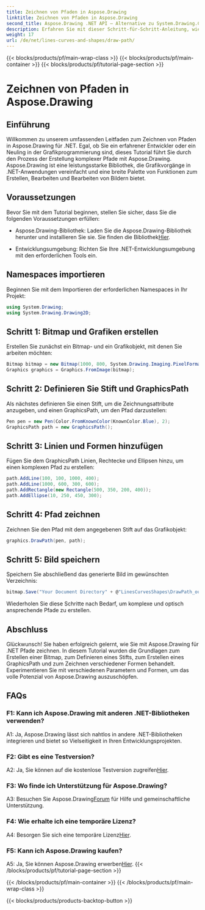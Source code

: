 ```yaml
---
title: Zeichnen von Pfaden in Aspose.Drawing
linktitle: Zeichnen von Pfaden in Aspose.Drawing
second_title: Aspose.Drawing .NET API – Alternative zu System.Drawing.Common
description: Erfahren Sie mit dieser Schritt-für-Schritt-Anleitung, wie Sie Pfade in Aspose.Drawing für .NET zeichnen. Erstellen Sie mühelos atemberaubende Grafiken.
weight: 17
url: /de/net/lines-curves-and-shapes/draw-path/
---
```


{{< blocks/products/pf/main-wrap-class >}}
{{< blocks/products/pf/main-container >}}
{{< blocks/products/pf/tutorial-page-section >}}

# Zeichnen von Pfaden in Aspose.Drawing

## Einführung

Willkommen zu unserem umfassenden Leitfaden zum Zeichnen von Pfaden in Aspose.Drawing für .NET. Egal, ob Sie ein erfahrener Entwickler oder ein Neuling in der Grafikprogrammierung sind, dieses Tutorial führt Sie durch den Prozess der Erstellung komplexer Pfade mit Aspose.Drawing. Aspose.Drawing ist eine leistungsstarke Bibliothek, die Grafikvorgänge in .NET-Anwendungen vereinfacht und eine breite Palette von Funktionen zum Erstellen, Bearbeiten und Bearbeiten von Bildern bietet.

## Voraussetzungen

Bevor Sie mit dem Tutorial beginnen, stellen Sie sicher, dass Sie die folgenden Voraussetzungen erfüllen:

-  Aspose.Drawing-Bibliothek: Laden Sie die Aspose.Drawing-Bibliothek herunter und installieren Sie sie. Sie finden die Bibliothek[Hier](https://releases.aspose.com/drawing/net/).

- Entwicklungsumgebung: Richten Sie Ihre .NET-Entwicklungsumgebung mit den erforderlichen Tools ein.

## Namespaces importieren

Beginnen Sie mit dem Importieren der erforderlichen Namespaces in Ihr Projekt:

```csharp
using System.Drawing;
using System.Drawing.Drawing2D;
```

## Schritt 1: Bitmap und Grafiken erstellen

Erstellen Sie zunächst ein Bitmap- und ein Grafikobjekt, mit denen Sie arbeiten möchten:

```csharp
Bitmap bitmap = new Bitmap(1000, 800, System.Drawing.Imaging.PixelFormat.Format32bppPArgb);
Graphics graphics = Graphics.FromImage(bitmap);
```

## Schritt 2: Definieren Sie Stift und GraphicsPath

Als nächstes definieren Sie einen Stift, um die Zeichnungsattribute anzugeben, und einen GraphicsPath, um den Pfad darzustellen:

```csharp
Pen pen = new Pen(Color.FromKnownColor(KnownColor.Blue), 2);
GraphicsPath path = new GraphicsPath();
```

## Schritt 3: Linien und Formen hinzufügen

Fügen Sie dem GraphicsPath Linien, Rechtecke und Ellipsen hinzu, um einen komplexen Pfad zu erstellen:

```csharp
path.AddLine(100, 100, 1000, 400);
path.AddLine(1000, 600, 300, 600);
path.AddRectangle(new Rectangle(500, 350, 200, 400));
path.AddEllipse(10, 250, 450, 300);
```

## Schritt 4: Pfad zeichnen

Zeichnen Sie den Pfad mit dem angegebenen Stift auf das Grafikobjekt:

```csharp
graphics.DrawPath(pen, path);
```

## Schritt 5: Bild speichern

Speichern Sie abschließend das generierte Bild im gewünschten Verzeichnis:

```csharp
bitmap.Save("Your Document Directory" + @"LinesCurvesShapes\DrawPath_out.png");
```

Wiederholen Sie diese Schritte nach Bedarf, um komplexe und optisch ansprechende Pfade zu erstellen.

## Abschluss

Glückwunsch! Sie haben erfolgreich gelernt, wie Sie mit Aspose.Drawing für .NET Pfade zeichnen. In diesem Tutorial wurden die Grundlagen zum Erstellen einer Bitmap, zum Definieren eines Stifts, zum Erstellen eines GraphicsPath und zum Zeichnen verschiedener Formen behandelt. Experimentieren Sie mit verschiedenen Parametern und Formen, um das volle Potenzial von Aspose.Drawing auszuschöpfen.

## FAQs

### F1: Kann ich Aspose.Drawing mit anderen .NET-Bibliotheken verwenden?

A1: Ja, Aspose.Drawing lässt sich nahtlos in andere .NET-Bibliotheken integrieren und bietet so Vielseitigkeit in Ihren Entwicklungsprojekten.

### F2: Gibt es eine Testversion?

 A2: Ja, Sie können auf die kostenlose Testversion zugreifen[Hier](https://releases.aspose.com/).

### F3: Wo finde ich Unterstützung für Aspose.Drawing?

 A3: Besuchen Sie Aspose.Drawing[Forum](https://forum.aspose.com/c/diagram/17) für Hilfe und gemeinschaftliche Unterstützung.

### F4: Wie erhalte ich eine temporäre Lizenz?

 A4: Besorgen Sie sich eine temporäre Lizenz[Hier](https://purchase.aspose.com/temporary-license/).

### F5: Kann ich Aspose.Drawing kaufen?

 A5: Ja, Sie können Aspose.Drawing erwerben[Hier](https://purchase.aspose.com/buy).
{{< /blocks/products/pf/tutorial-page-section >}}

{{< /blocks/products/pf/main-container >}}
{{< /blocks/products/pf/main-wrap-class >}}

{{< blocks/products/products-backtop-button >}}
